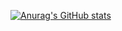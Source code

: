[![Anurag's GitHub stats](https://github-readme-stats.vercel.app/api?username=minasora)](https://github.com/anuraghazra/github-readme-stats)
